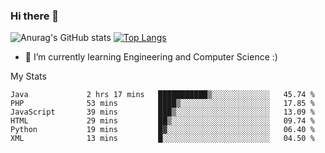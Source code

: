 ### Hi there 👋

![Anurag's GitHub stats](https://github-readme-stats.vercel.app/api?username=MatteoIorio11&show_icons=true&theme=dark) 
[![Top Langs](https://github-readme-stats.vercel.app/api/top-langs/?username=MatteoIorio11&theme=dark)](https://github.com/MatteoIorio11/github-readme-stats)

- 🌱 I’m currently learning Engineering and Computer Science :)

<!--
**MatteoIorio11/MatteoIorio11** is a ✨ _special_ ✨ repository because its `README.md` (this file) appears on your GitHub profile.

Here are some ideas to get you started:

- 🔭 I’m currently working on ...
- 🌱 I’m currently learning ...
- 👯 I’m looking to collaborate on ...
- 🤔 I’m looking for help with ...
- 💬 Ask me about ...
- 📫 How to reach me: ...
- 😄 Pronouns: ...
- ⚡ Fun fact: ...
-->
My Stats
<!--START_SECTION:waka-->

```text
Java             2 hrs 17 mins   ███████████▒░░░░░░░░░░░░░   45.74 %
PHP              53 mins         ████▒░░░░░░░░░░░░░░░░░░░░   17.85 %
JavaScript       39 mins         ███▒░░░░░░░░░░░░░░░░░░░░░   13.09 %
HTML             29 mins         ██▒░░░░░░░░░░░░░░░░░░░░░░   09.74 %
Python           19 mins         █▓░░░░░░░░░░░░░░░░░░░░░░░   06.40 %
XML              13 mins         █░░░░░░░░░░░░░░░░░░░░░░░░   04.50 %
```

<!--END_SECTION:waka-->
